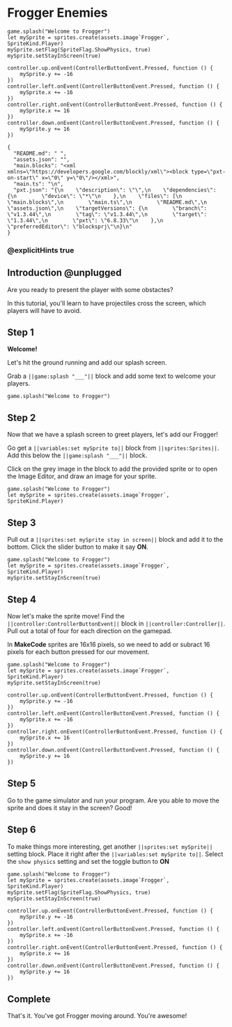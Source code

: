 # Frogger Enemies

```template
game.splash("Welcome to Frogger")
let mySprite = sprites.create(assets.image`Frogger`, SpriteKind.Player)
mySprite.setFlag(SpriteFlag.ShowPhysics, true)
mySprite.setStayInScreen(true)

controller.up.onEvent(ControllerButtonEvent.Pressed, function () {
    mySprite.y += -16
})
controller.left.onEvent(ControllerButtonEvent.Pressed, function () {
    mySprite.x += -16
})
controller.right.onEvent(ControllerButtonEvent.Pressed, function () {
    mySprite.x += 16
})
controller.down.onEvent(ControllerButtonEvent.Pressed, function () {
    mySprite.y += 16
})
```

```assetjson
{
  "README.md": " ",
  "assets.json": "",
  "main.blocks": "<xml xmlns=\"https://developers.google.com/blockly/xml\"><block type=\"pxt-on-start\" x=\"0\" y=\"0\"/></xml>",
  "main.ts": "\n",
  "pxt.json": "{\n    \"description\": \"\",\n    \"dependencies\": {\n        \"device\": \"*\"\n    },\n    \"files\": [\n        \"main.blocks\",\n        \"main.ts\",\n        \"README.md\",\n        \"assets.json\",\n    \"targetVersions\": {\n        \"branch\": \"v1.3.44\",\n        \"tag\": \"v1.3.44\",\n        \"target\": \"1.3.44\",\n        \"pxt\": \"6.8.33\"\n    },\n    \"preferredEditor\": \"blocksprj\"\n}\n"
}
```

### @explicitHints true

## Introduction @unplugged

Are you ready to present the player with some obstactes?

In this tutorial, you'll learn to have projectiles cross the screen, 
which players will have to avoid.

## Step 1

**Welcome!**

Let's hit the ground running and add our splash screen.

Grab a ``||game:splash "___"||`` block and add some text to welcome your players.

```blocks
game.splash("Welcome to Frogger")
```

## Step 2

Now that we have a splash screen to greet players, let's add our Frogger!

 Go get a ``||variables:set mySprite to||`` block from ``||sprites:Sprites||``. 
 Add this below the ``||game:splash "___"||`` block.
 
 Click on the grey image in the block to add the provided sprite 
 or to open the Image Editor, and draw an image for your sprite.

 ```blocks
game.splash("Welcome to Frogger")
 let mySprite = sprites.create(assets.image`Frogger`, SpriteKind.Player)
 ```

## Step 3

Pull out a ``||sprites:set mySprite stay in screen||`` block and add it to the bottom. 
Click the slider button to make it say **ON**.

```blocks
game.splash("Welcome to Frogger")
let mySprite = sprites.create(assets.image`Frogger`, SpriteKind.Player)
mySprite.setStayInScreen(true)
```

## Step 4

Now let's make the sprite move! Find the ``||controller:ControllerButtonEvent||`` block
in ``||controller:Controller||``. Pull out a total of four for each direction on the gamepad.

In **MakeCode** sprites are 16x16 pixels, so we need to add 
or subract 16 pixels for each button pressed for our movement.

```blocks
game.splash("Welcome to Frogger")
let mySprite = sprites.create(assets.image`Frogger`, SpriteKind.Player)
mySprite.setStayInScreen(true)

controller.up.onEvent(ControllerButtonEvent.Pressed, function () {
    mySprite.y += -16
})
controller.left.onEvent(ControllerButtonEvent.Pressed, function () {
    mySprite.x += -16
})
controller.right.onEvent(ControllerButtonEvent.Pressed, function () {
    mySprite.x += 16
})
controller.down.onEvent(ControllerButtonEvent.Pressed, function () {
    mySprite.y += 16
})
```

## Step 5

Go to the game simulator and run your program. Are you able to move the sprite 
and does it stay in the screen? Good!

## Step 6

To make things more interesting, get another ``||sprites:set mySprite||`` setting block.
Place it right after the ``||variables:set mySprite to||``. Select the ``show physics`` setting
and set the toggle button to **ON**

```blocks
game.splash("Welcome to Frogger")
let mySprite = sprites.create(assets.image`Frogger`, SpriteKind.Player)
mySprite.setFlag(SpriteFlag.ShowPhysics, true)
mySprite.setStayInScreen(true)

controller.up.onEvent(ControllerButtonEvent.Pressed, function () {
    mySprite.y += -16
})
controller.left.onEvent(ControllerButtonEvent.Pressed, function () {
    mySprite.x += -16
})
controller.right.onEvent(ControllerButtonEvent.Pressed, function () {
    mySprite.x += 16
})
controller.down.onEvent(ControllerButtonEvent.Pressed, function () {
    mySprite.y += 16
})
```

## Complete

That's it. You've got Frogger moving around. You're awesome!
